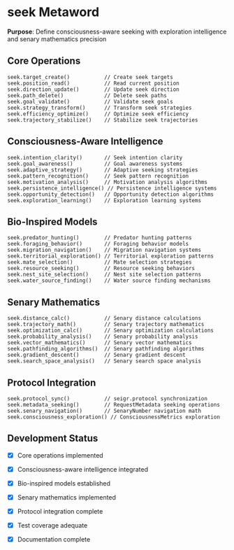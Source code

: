 # seek Metaword

**Purpose**: Define consciousness-aware seeking with exploration intelligence and senary mathematics precision

## Core Operations

```hyphos
seek.target_create()           // Create seek targets
seek.position_read()           // Read current position
seek.direction_update()        // Update seek direction
seek.path_delete()             // Delete seek paths
seek.goal_validate()           // Validate seek goals
seek.strategy_transform()      // Transform seek strategies
seek.efficiency_optimize()     // Optimize seek efficiency
seek.trajectory_stabilize()    // Stabilize seek trajectories
```

## Consciousness-Aware Intelligence

```hyphos
seek.intention_clarity()       // Seek intention clarity
seek.goal_awareness()          // Goal awareness systems
seek.adaptive_strategy()       // Adaptive seeking strategies
seek.pattern_recognition()     // Seek pattern recognition
seek.motivation_analysis()     // Motivation analysis algorithms
seek.persistence_intelligence() // Persistence intelligence systems
seek.opportunity_detection()   // Opportunity detection algorithms
seek.exploration_learning()    // Exploration learning systems
```

## Bio-Inspired Models

```hyphos
seek.predator_hunting()        // Predator hunting patterns
seek.foraging_behavior()       // Foraging behavior models
seek.migration_navigation()    // Migration navigation systems
seek.territorial_exploration() // Territorial exploration patterns
seek.mate_selection()          // Mate selection strategies
seek.resource_seeking()        // Resource seeking behaviors
seek.nest_site_selection()     // Nest site selection patterns
seek.water_source_finding()    // Water source finding mechanisms
```

## Senary Mathematics

```hyphos
seek.distance_calc()           // Senary distance calculations
seek.trajectory_math()         // Senary trajectory mathematics
seek.optimization_calc()       // Senary optimization calculations
seek.probability_analysis()    // Senary probability analysis
seek.vector_mathematics()      // Senary vector mathematics
seek.pathfinding_algorithms()  // Senary pathfinding algorithms
seek.gradient_descent()        // Senary gradient descent
seek.search_space_analysis()   // Senary search space analysis
```

## Protocol Integration

```hyphos
seek.protocol_sync()           // seigr.protocol synchronization
seek.metadata_seeking()        // RequestMetadata seeking operations
seek.senary_navigation()       // SenaryNumber navigation math
seek.consciousness_exploration() // ConsciousnessMetrics exploration
```

## Development Status

- [x] Core operations implemented
- [x] Consciousness-aware intelligence integrated
- [x] Bio-inspired models established
- [x] Senary mathematics implemented
- [x] Protocol integration complete
- [x] Test coverage adequate
- [x] Documentation complete

